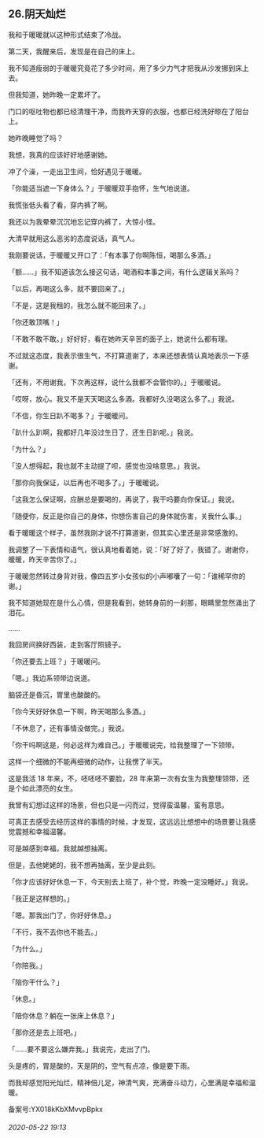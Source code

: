## 26.阴天灿烂
我和于暖暖就以这种形式结束了冷战。


第二天，我醒来后，发现是在自己的床上。


我不知道瘦弱的于暖暖究竟花了多少时间，用了多少力气才把我从沙发挪到床上去。


但我知道，她昨晚一定累坏了。


门口的呕吐物也都已经清理干净，而我昨天穿的衣服，也都已经洗好晾在了阳台上。


她昨晚睡觉了吗？


我想，我真的应该好好地感谢她。


冲了个澡，一走出卫生间，恰好遇见于暖暖。


「你能适当遮一下身体么？」于暖暖双手抱怀，生气地说道。


我慌张低头看了看，穿内裤了啊。


我还以为我晕晕沉沉地忘记穿内裤了，大惊小怪。


大清早就用这么恶劣的态度说话，真气人。


我刚要说话，于暖暖又开口了：「有本事了你啊陈恒，喝那么多酒。」


「额……」我不知道该怎么接这句话，喝酒和本事之间，有什么逻辑关系吗？


「以后，再喝这么多，就不要回来了。」


「不是，这是我租的，我怎么就不能回来了。」


「你还敢顶嘴！」


「不敢不敢不敢。」好好好，看在她昨天辛苦的面子上，她说什么都有理。


不过就这态度，我表示很生气，不打算道谢了，本来还想表情认真地表示一下感谢。


「还有，不用谢我，下次再这样，说什么我都不会管你的。」于暖暖说。


「哎呀，放心。我又不是天天喝这么多酒。我都好久没喝这么多了。」我说。


「不信，你生日趴不喝多？」于暖暖问。


「趴什么趴啊，我都好几年没过生日了，还生日趴呢。」我说。


「为什么？」


「没人想得起，我也就不主动提了呗，感觉也没啥意思。」我说。


「那你向我保证，以后再也不喝多了。」于暖暖说。


「这我怎么保证啊，应酬总是要喝的，再说了，我干吗要向你保证。」我说。


「随便你，反正是你自己的身体，你想伤害自己的身体就伤害，关我什么事。」


看于暖暖这个样子，虽然我刚才说不打算道谢，但其实心里还是非常感激的。


我调整了一下表情和语气，很认真地看着她，说：「好了好了，我错了。谢谢你，暖暖，昨天辛苦你了。」


于暖暖忽然转过身背对我，像四五岁小女孩似的小声嘟囔了一句：「谁稀罕你的谢。」


我不知道她现在是什么心情，但是我看到，她转身前的一刹那，眼睛里忽然涌出了泪花。


……


我回房间换好西装，走到客厅照镜子。


「你还要去上班？」于暖暖问。


「嗯。」我边系领带边说道。


脑袋还是昏沉，胃里也酸酸的。


「你今天好好休息一下啊，昨天喝那么多酒。」


「不休息了，还有事情没做完。」我说。


「你干吗啊这是，何必这样为难自己。」于暖暖说完，给我整理了一下领带。


这样一个细微的不能再细微的动作，让我愣了半天。


这是我活 18 年来，不，呸呸呸不要脸，28 年来第一次有女生为我整理领带，还是个如此漂亮的女生。


我曾有幻想过这样的场景，但也只是一闪而过，觉得蛮温馨，蛮有意思。


可真正去感受去经历这样的事情的时候，才发现，这远远比想想中的场景要让我感觉震撼和幸福温馨。


可是越感到幸福，我就越想抽离。


但是，去他姥姥的，我不想再抽离，至少是此刻。


「你才应该好好休息一下，今天别去上班了，补个觉，昨晚一定没睡好。」我说。


「我正是这样想的。」


「嗯。那我出门了，你好好休息。」


「不行，我不去你也不能去。」


「为什么。」


「你陪我。」


「陪你干什么？」


「休息。」


「陪你休息？躺在一张床上休息？」


「那你还是去上班吧。」


「……要不要这么嫌弃我。」我说完，走出了门。


头是疼的，胃是酸的，天是阴的，空气有点凉，像是要下雨。


而我却感觉阳光灿烂，精神倍儿足，神清气爽，充满奋斗动力，心里满是幸福和温暖。


备案号:YX018kKbXMvvpBpkx


###### 2020-05-22 19:13
